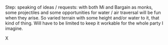 Step: speaking of ideas / requests: with both Mi and Bargain as monks,
some projectiles and some opportunities for water / air traversal will
be fun when they arise. So varied terrain with some height and/or
water to it, that kind of thing. Will have to be limited to keep it
workable for the whole party I imagine.


X
